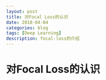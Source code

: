 ```yaml
---
layout: post 
title: 对Focal Loss的认识 
date: 2018-04-04 
categories: blog 
tags: [Deep Learning] 
description: focal-loss的介绍 
---
```


# 对Focal Loss的认识


